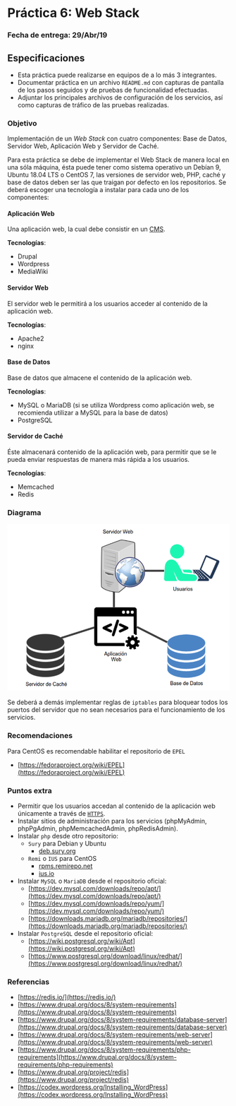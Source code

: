 # Práctica 6: Web Stack

### Fecha de entrega: 29/Abr/19

## Especificaciones

+ Esta práctica puede realizarse en equipos de a lo más 3 integrantes.
+ Documentar práctica en un archivo `README.md` con capturas de pantalla de los pasos seguidos y de pruebas de funcionalidad efectuadas. 
+ Adjuntar los principales archivos de configuración de los servicios, así como capturas de tráfico de las pruebas realizadas.

### Objetivo

Implementación de un *Web Stack* con cuatro componentes: Base de Datos, Servidor Web, Aplicación Web y Servidor de Caché.
 
Para esta práctica se debe de implementar el Web Stack de manera local en una sóla máquina, ésta puede tener como sistema operativo un Debían 9, Ubuntu 18.04 LTS o CentOS 7, las versiones de servidor web, PHP, caché y base de datos deben ser las que traigan por defecto en los repositorios. Se deberá escoger una tecnología a instalar para cada uno de los componentes:

#### Aplicación Web

Una aplicación web, la cual debe consistir en un [CMS](https://es.wikipedia.org/wiki/Sistema_de_gesti%C3%B3n_de_contenidos).

**Tecnologías**:
 
+ Drupal
+ Wordpress
+ MediaWiki

#### Servidor Web

El servidor web le permitirá a los usuarios acceder al contenido de la aplicación web.

**Tecnologías**:

+ Apache2
+ nginx
 
#### Base de Datos 

Base de datos que almacene el contenido de la aplicación web. 

**Tecnologías**:

+ MySQL o MariaDB (si se utiliza Wordpress como aplicación web, se recomienda utilizar a MySQL para la base de datos)
+ PostgreSQL

#### Servidor de Caché

Éste almacenará contenido de la aplicación web, para permitir que se le pueda enviar respuestas de manera más rápida a los usuarios.

**Tecnologías**:

+ Memcached
+ Redis

### Diagrama

![](media/diagrama.png)

Se deberá a demás implementar reglas de `iptables` para bloquear todos los puertos del servidor que no sean necesarios para el funcionamiento de los servicios.

### Recomendaciones

Para CentOS es recomendable habilitar el repositorio de `EPEL`

+ [https://fedoraproject.org/wiki/EPEL](https://fedoraproject.org/wiki/EPEL)

### Puntos extra
 
+ Permitir que los usuarios accedan al contenido de la aplicación web únicamente a través de  [`HTTPS`](https://support.google.com/webmasters/answer/6073543?hl=es).
+ Instalar sitios de administración para los servicios (phpMyAdmin, phpPgAdmin, phpMemcachedAdmin, phpRedisAdmin).
+ Instalar `php` desde otro repositorio:
    - `Sury` para Debian y Ubuntu
        - [deb.sury.org](deb.sury.org)
    - `Remi` o `IUS` para CentOS
        - [rpms.remirepo.net](rpms.remirepo.net)
        - [ius.io](ius.io)
+ Instalar `MySQL` o `MariaDB` desde el repositorio oficial:
    - [https://dev.mysql.com/downloads/repo/apt/](https://dev.mysql.com/downloads/repo/apt/)
    - [https://dev.mysql.com/downloads/repo/yum/](https://dev.mysql.com/downloads/repo/yum/)
    - [https://downloads.mariadb.org/mariadb/repositories/](https://downloads.mariadb.org/mariadb/repositories/)
+ Instalar `PostgreSQL` desde el repositorio oficial:
    - [https://wiki.postgresql.org/wiki/Apt](https://wiki.postgresql.org/wiki/Apt)
    - [https://www.postgresql.org/download/linux/redhat/](https://www.postgresql.org/download/linux/redhat/)

### Referencias

+ [https://redis.io/](https://redis.io/)
+ [https://www.drupal.org/docs/8/system-requirements](https://www.drupal.org/docs/8/system-requirements)
+ [https://www.drupal.org/docs/8/system-requirements/database-server](https://www.drupal.org/docs/8/system-requirements/database-server)
+ [https://www.drupal.org/docs/8/system-requirements/web-server](https://www.drupal.org/docs/8/system-requirements/web-server)
+ [https://www.drupal.org/docs/8/system-requirements/php-requirements](https://www.drupal.org/docs/8/system-requirements/php-requirements)
+ [https://www.drupal.org/project/redis](https://www.drupal.org/project/redis)
+ [https://codex.wordpress.org/Installing_WordPress](https://codex.wordpress.org/Installing_WordPress)
